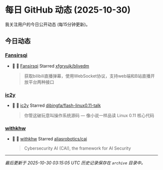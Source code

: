 # 每日 GitHub 动态 (2025-10-30)

我关注用户的今日公开动态 (每15分钟更新)。

## 今日动态

### [Fansirsqi](https://github.com/Fansirsqi)
- 🌟 👤 [Fansirsqi](https://github.com/Fansirsqi) Starred [xfgryujk/blivedm](https://github.com/xfgryujk/blivedm)
  > 获取bilibili直播弹幕，使用WebSocket协议，支持web端和B站直播开放平台两种接口

### [ic2y](https://github.com/ic2y)
- 🌟 👤 [ic2y](https://github.com/ic2y) Starred [dibingfa/flash-linux0.11-talk](https://github.com/dibingfa/flash-linux0.11-talk)
  > 你管这破玩意叫操作系统源码 — 像小说一样品读 Linux 0.11 核心代码

### [withkhw](https://github.com/withkhw)
- 🌟 👤 [withkhw](https://github.com/withkhw) Starred [aliasrobotics/cai](https://github.com/aliasrobotics/cai)
  > Cybersecurity AI (CAI), the framework for AI Security


---
*最后更新于 2025-10-30 03:15:05 UTC*
*历史记录保存在 `archive` 目录中。*
